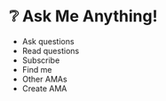 # ❔ Ask Me Anything!

- Ask questions
- Read questions
- Subscribe
- Find me
- Other AMAs
- Create AMA
